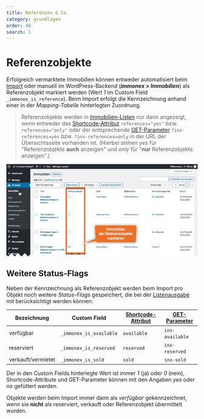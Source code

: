 ```yaml
---
title: Referenzen & Co.
category: grundlagen
order: 40
search: 1
---
```


# Referenzobjekte

Erfolgreich vermarktete Immobilien können entweder automatisiert beim [Import](schnellstart/import.html) oder manuell im WordPress-Backend (***immonex > Immobilien***) als Referenzobjekt markiert werden (Wert *1* im Custom Field `_immonex_is_reference`). Beim Import erfolgt die Kennzeichnung anhand einer in der <i>Mapping-Tabelle</i> hinterlegten Zuordnung.

> Referenzobjekte werden in [Immobilien-Listen](komponenten/liste.html) nur dann angezeigt, wenn entweder das [Shortcode-Attribut](komponenten/liste.html#Custom-Field-basiert) `references="yes"` bzw. `references="only"` oder der entsprechende [GET-Parameter](schnellstart/einbindung.html#GET-Parameter) `?inx-references=yes` bzw. `?inx-references=only` in der URL der Übersichtsseite vorhanden ist. (Hierbei stehen *yes* für "Referenzobjekte **auch** anzeigen" und *only* für "**nur** Referenzobjekte anzeigen".)

![Immobilienliste im WordPress-Backend](assets/scst-be-property-list.gif)

## Weitere Status-Flags

Neben der Kennzeichnung als Referenzobjekt werden beim Import pro Objekt noch weitere <i>Status-Flags</i> gespeichert, die bei der [Listenausgabe](komponenten/liste.html) mit berücksichtigt werden können:

| Bezeichnung | Custom Field | [Shortcode-Attribut](komponenten/liste.html#Custom-Field-basiert) | [GET-Parameter](schnellstart/einbindung.html#GET-Parameter) |
| ----------- | ------------ | -------------------------- | ------------- |
| verfügbar | `_immonex_is_available` | `available` | `inx-available` |
| reserviert | `_immonex_is_reserved` | `reserved` | `inx-reserved` |
| verkauft/vermietet | `_immonex_is_sold` | `sold` | `inx-sold` |

Der in den Custom Fields hinterlegte Wert ist immer *1* (ja) oder *0* (nein), Shortcode-Attribute und GET-Parameter können mit den Angaben *yes* oder *no* gefüttert werden.

Objekte werden beim Import immer dann als *verfügbar* gekennzeichnet, wenn sie **nicht** als reserviert, verkauft oder Referenzobjekt übermittelt wurden.
